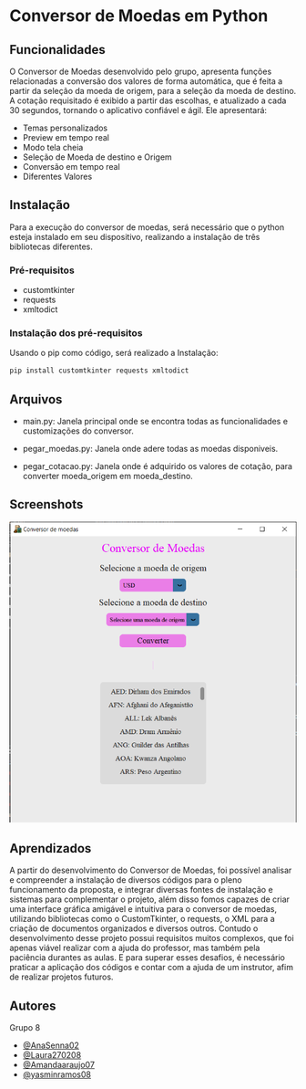 # Conversor de Moedas em Python
 
 
## Funcionalidades
O Conversor de Moedas desenvolvido pelo grupo, apresenta funções relacionadas a conversão dos valores de forma automática, que é feita a partir da seleção da moeda de origem, para a seleção da moeda de destino. A cotação requisitado é exibido a partir das escolhas, e atualizado a cada 30 segundos, tornando o aplicativo confiável e ágil. Ele apresentará: 
- Temas personalizados 
- Preview em tempo real
- Modo tela cheia
- Seleção de Moeda de destino e Origem 
- Conversão em tempo real 
- Diferentes Valores
 
 
## Instalação
Para a execução do conversor de moedas, será necessário que o python esteja instalado em seu dispositivo, realizando a instalação de três bibliotecas diferentes.
 
    
### Pré-requisitos
- customtkinter  
- requests
- xmltodict
 
### Instalação dos pré-requisitos
Usando o pip como código, será realizado a Instalação:
 
 
 
```bash
pip install customtkinter requests xmltodict
```
 
 
## Arquivos
- main.py: Janela principal onde se encontra todas as funcionalidades e customizações do conversor.
 
- pegar_moedas.py: Janela onde adere todas as moedas disponiveis.
 
- pegar_cotacao.py: Janela onde é adquirido os valores de cotação, para converter moeda_origem em moeda_destino.
## Screenshots
 
<img src="image.png">
 
 
## Aprendizados
 
  A partir do desenvolvimento do Conversor de Moedas, foi possível analisar e compreender a instalação de diversos códigos para o pleno funcionamento da proposta, e integrar diversas fontes de instalação e sistemas para complementar o projeto, além disso fomos capazes de criar uma interface gráfica amigável e intuitiva para o conversor de moedas, utilizando bibliotecas como o CustomTkinter, o requests, o XML para a criação de documentos organizados e diversos outros.
Contudo o desenvolvimento desse projeto possui requisitos muitos complexos, que foi apenas viável realizar com a ajuda do professor, mas também pela paciência durantes as aulas. E para superar esses desafios, é necessário praticar a aplicação dos códigos e contar com a ajuda de um instrutor, afim de realizar projetos futuros.
 
 
## Autores
Grupo 8
 
- [@AnaSenna02](https://www.github.com/AnaSenna02)
- [@Laura270208](https://www.github.com/Laura270208)
- [@Amandaaraujo07](https://www.github.com/Amandaaraujo07)
- [@yasminramos08](https://www.github.com/yasminramos08)